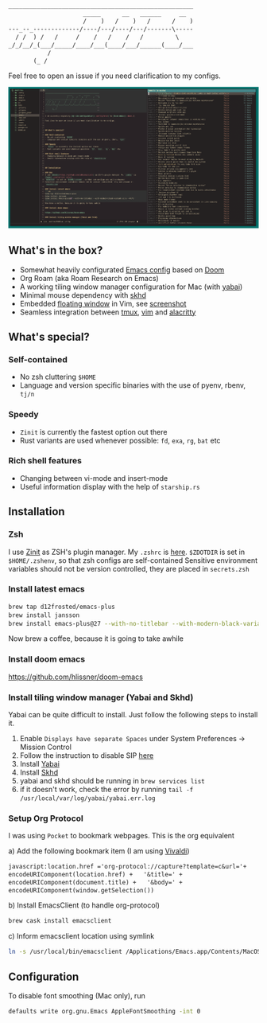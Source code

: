 ```
____________________________________________________
                     _____      __   ______     __  
                     /    )   /    )   /      /    )
---_--_-------------/----/---/----/---/-------\-----
  / /  ) /   /     /    /   /    /   /         \    
_/_/__/_(___/_____/____/___(____/___/______(____/___
           /                                        
       (_ /                                         
```

Feel free to open an issue if you need clarification to my configs.

![Screenshot](screenshot.png)


## What's in the box?
- Somewhat heavily configurated [Emacs config](.doom.d) based on [Doom](https://github.com/hlissner/doom-emacs)
- Org Roam (aka Roam Research on Emacs)
- A working tiling window manager configuration for Mac (with [yabai](.yabairc))
- Minimal mouse dependency with [skhd](.skhdrc)
- Embedded [floating window](.config/nvim/modules/floating-window) in Vim, see [screenshot](screenshot-vim-modal.png)
- Seamless integration between [tmux](.tmux.conf), [vim](.config/nvim/) and [alacritty](.config/alacritty)


## What's special?

### Self-contained
- No zsh cluttering `$HOME`
- Language and version specific binaries with the use of pyenv, rbenv, `tj/n`

### Speedy
- `Zinit` is currently the fastest option out there
- Rust variants are used whenever possible: `fd`, `exa`, `rg`, `bat` etc

### Rich shell features
- Changing between vi-mode and insert-mode
- Useful information display with the help of `starship.rs`


## Installation

### Zsh
I use [Zinit](https://github.com/zdharma/zinit) as ZSH's plugin manager. My `.zshrc` is [here](.config/zsh/.zshrc).
`$ZDOTDIR` is set in `$HOME/.zshenv`, so that zsh configs are self-contained
Sensitive environment variables should not be version controlled, they are placed in `secrets.zsh`

### Install latest emacs
```sh
brew tap d12frosted/emacs-plus
brew install jansson 
brew install emacs-plus@27 --with-no-titlebar --with-modern-black-variant-icon --HEAD
```
Now brew a coffee, because it is going to take awhile

### Install doom emacs

https://github.com/hlissner/doom-emacs

### Install tiling window manager (Yabai and Skhd)

Yabai can be quite difficult to install. Just follow the following steps to install it.

1. Enable `Displays have separate Spaces` under System Preferences -> Mission Control
2. Follow the instruction to disable SIP [here](https://github.com/koekeishiya/yabai/wiki/Disabling-System-Integrity-Protection)
3. Install [Yabai](https://github.com/koekeishiya/yabai/wiki/Installing-yabai-(latest-release))
4. Install [Skhd](https://github.com/koekeishiya/skhd)
5. yabai and skhd should be running in `brew services list`
6. if it doesn't work, check the error by running `tail -f /usr/local/var/log/yabai/yabai.err.log`

### Setup Org Protocol 

I was using `Pocket` to bookmark webpages. This is the org equivalent

a) Add the following bookmark item (I am using [Vivaldi](https://vivaldi.com))
``` 
javascript:location.href ='org-protocol://capture?template=c&url='+   encodeURIComponent(location.href) +   '&title=' + encodeURIComponent(document.title) +   '&body=' + encodeURIComponent(window.getSelection())
```

b) Install EmacsClient (to handle org-protocol)

``` sh
brew cask install emacsclient
```

c) Inform emacsclient location using symlink

``` sh
ln -s /usr/local/bin/emacsclient /Applications/Emacs.app/Contents/MacOS/bin-x86_64-10_9/emacsclient
```


## Configuration

To disable font smoothing (Mac only), run

``` sh
defaults write org.gnu.Emacs AppleFontSmoothing -int 0
```

